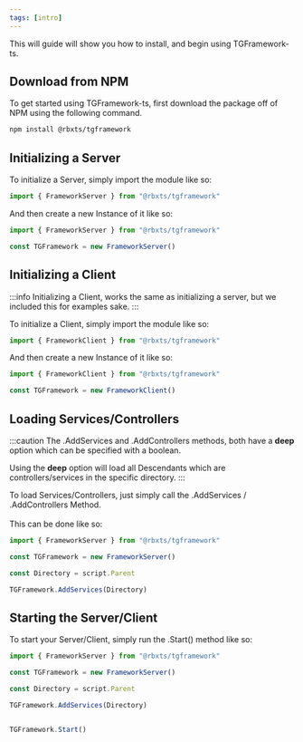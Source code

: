 ```yaml
---
tags: [intro]
---
```


This will guide will show you how to install, and begin using TGFramework-ts.

## Download from NPM

To get started using TGFramework-ts, first download the package off of NPM using the following command.

```bash
npm install @rbxts/tgframework
```
## Initializing a Server

To initialize a Server, simply import the module like so:

```ts
import { FrameworkServer } from "@rbxts/tgframework"
```

And then create a new Instance of it like so:

```ts
import { FrameworkServer } from "@rbxts/tgframework"

const TGFramework = new FrameworkServer()
```

## Initializing a Client

:::info
Initializing a Client, works the same as initializing a server, but we included this for examples sake.
:::

To initialize a Client, simply import the module like so:

```ts
import { FrameworkClient } from "@rbxts/tgframework"
```

And then create a new Instance of it like so:

```ts
import { FrameworkClient } from "@rbxts/tgframework"

const TGFramework = new FrameworkClient()
```

## Loading Services/Controllers 

:::caution
The .AddServices and .AddControllers methods, both have a **deep** option which can be specified with a boolean.

Using the **deep** option will load all Descendants which are controllers/services in the specific directory.
:::

To load Services/Controllers, just simply call the .AddServices / .AddControllers Method.<br></br>
This can be done like so:

```ts
import { FrameworkServer } from "@rbxts/tgframework"

const TGFramework = new FrameworkServer()

const Directory = script.Parent

TGFramework.AddServices(Directory)
```

## Starting the Server/Client

To start your Server/Client, simply run the .Start() method like so:

```ts
import { FrameworkServer } from "@rbxts/tgframework"

const TGFramework = new FrameworkServer()

const Directory = script.Parent

TGFramework.AddServices(Directory)


TGFramework.Start()
```

